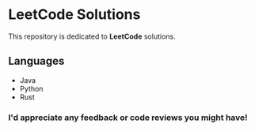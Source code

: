 # LeetCode Solutions
This repository is dedicated to **LeetCode** solutions. 

## Languages
* Java
* Python
* Rust

### I'd appreciate any feedback or code reviews you might have!
